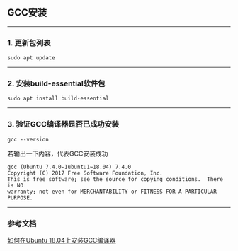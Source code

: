 ## GCC安装

-----
### 1. 更新包列表
  ```
  sudo apt update
  ```

-----
### 2. 安装build-essential软件包
  ```
  sudo apt install build-essential
  ```

-----
### 3. 验证GCC编译器是否已成功安装
  ```
  gcc --version
  ```
  若输出一下内容，代表GCC安装成功
  ```
  gcc (Ubuntu 7.4.0-1ubuntu1~18.04) 7.4.0
  Copyright (C) 2017 Free Software Foundation, Inc.
  This is free software; see the source for copying conditions.  There is NO
  warranty; not even for MERCHANTABILITY or FITNESS FOR A PARTICULAR PURPOSE.
  ```

-----
### 参考文档
[如何在Ubuntu 18.04上安装GCC编译器](https://www.linuxidc.com/Linux/2019-06/159059.htm)

